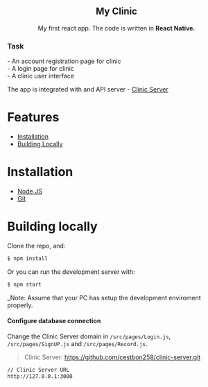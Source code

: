<p align="center">
 <h2 align="center">My Clinic</h2>
 <p align="center">My first react app. The code is written in <b>React Native.</b></p>
 <h3 align="left">Task</h3>
 <p align="left">
    - An account registration page for clinic 
    <br>- A login page for clinic
    <br>- A clinic user interface
  </p>
  
  <P>The app is integrated with and API server - <a href='https://github.com/cestbon258/clinic-server.git'>Clinic Server</a></p>
</p>

# Features
- [Installation](#installation)
- [Building Locally](#building-locally)
# Installation 
* [Node JS](https://nodejs.org/en/)
* [Git](https://git-scm.com/book/en/v2/Getting-Started-Installing-Git)
# Building locally

Clone the repo, and:

```md
$ npm install
```
Or you can run the development server with:

```md
$ npm start
```

_Note: Assume that your PC has setup the development enviroment properly.

#### Configure database connection

Change the Clinic Server domain in `/src/pages/Login.js`, `/src/pages/SignUP.js` and `/src/pages/Record.js`.

> Clinic Server: https://github.com/cestbon258/clinic-server.git

```md
// Clinic Server URL
http://127.0.0.1:3000 
```
